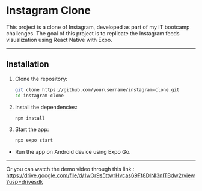 # Instagram Clone

This project is a clone of Instagram, developed as part of my IT bootcamp challenges. The goal of this project is to replicate the Instagram feeds visualization using React Native with Expo.

---

## Installation

1. Clone the repository:

   ```bash
   git clone https://github.com/yourusername/instagram-clone.git
   cd instagram-clone
   ```

2. Install the dependencies:

   ```bash
   npm install
   ```

3. Start the app:
   ```bash
   npx expo start
   ```

- Run the app on Android device using Expo Go.

---

Or you can watch the demo video through this link :
https://drive.google.com/file/d/1wOr9s5ttwrHvcas69Ff8DlNl3nITBdw2/view?usp=drivesdk
